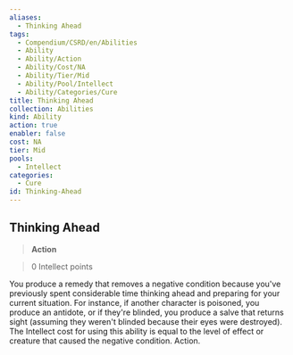 ```yaml
---
aliases:
  - Thinking Ahead
tags:
  - Compendium/CSRD/en/Abilities
  - Ability
  - Ability/Action
  - Ability/Cost/NA
  - Ability/Tier/Mid
  - Ability/Pool/Intellect
  - Ability/Categories/Cure
title: Thinking Ahead
collection: Abilities
kind: Ability
action: true
enabler: false
cost: NA
tier: Mid
pools:
  - Intellect
categories:
  - Cure
id: Thinking-Ahead
---
```

## Thinking Ahead    
>**Action**    
>0 Intellect points  
    
You produce a remedy that removes a negative condition because you've previously spent considerable time thinking ahead and preparing for your current situation. For instance, if another character is poisoned, you produce an antidote, or if they're blinded, you produce a salve that returns sight (assuming they weren't blinded because their eyes were destroyed). The Intellect cost for using this ability is equal to the level of effect or creature that caused the negative condition. Action.
